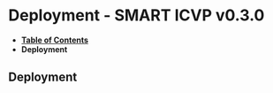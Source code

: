 # Deployment - SMART ICVP v0.3.0

* [**Table of Contents**](toc.md)
* **Deployment**

## Deployment

